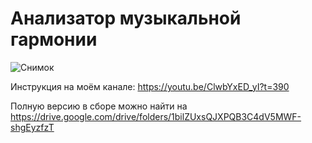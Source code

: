 # Анализатор музыкальной гармонии
![Снимок](https://github.com/xxxform/musicAnalyser/assets/26012820/4173d8a5-076b-4e7f-90a5-c3f7b82b4256)

Инструкция на моём канале:
https://youtu.be/ClwbYxED_yI?t=390

Полную версию в сборе можно найти на 
https://drive.google.com/drive/folders/1bilZUxsQJXPQB3C4dV5MWF-shgEyzfzT
